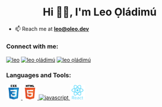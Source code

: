 
<h1 align="center">Hi 👋🏽, I'm Leo Ọládimú</h1>

- 📫 Reach me at **leo@oleo.dev**

<h3 align="left">Connect with me:</h3>
<p align="left">
<a href="https://codepen.io/leo" target="blank"><img align="center" src="https://raw.githubusercontent.com/rahuldkjain/github-profile-readme-generator/master/src/images/icons/Social/codepen.svg" alt="leo" height="30" width="40" /></a>
<a href="https://www.linkedin.com/in/leo-oladimu/" target="blank"><img align="center" src="https://raw.githubusercontent.com/rahuldkjain/github-profile-readme-generator/master/src/images/icons/Social/linked-in-alt.svg" alt="leo ọládimú" height="30" width="40" /></a>
<a href="https://codesandbox.com/leo ọládimú" target="blank"><img align="center" src="https://raw.githubusercontent.com/rahuldkjain/github-profile-readme-generator/master/src/images/icons/Social/codesandbox.svg" alt="leo ọládimú" height="30" width="40" /></a>

</p>

<h3 align="left">Languages and Tools:</h3>
<p align="left"> <a href="https://www.w3schools.com/css/" target="_blank" rel="noreferrer"> <img src="https://raw.githubusercontent.com/devicons/devicon/master/icons/css3/css3-original-wordmark.svg" alt="css3" width="40" height="40"/> </a> <a href="https://www.w3.org/html/" target="_blank" rel="noreferrer"> <img src="https://raw.githubusercontent.com/devicons/devicon/master/icons/html5/html5-original-wordmark.svg" alt="html5" width="40" height="40"/> </a> <a href="https://imgur.com/pg6LTKQ" target="_blank" rel="noreferrer"> <img src="https://i.imgur.com/pg6LTKQ.jpg" alt="javascript" width="40" height="40"/> </a> <a href="https://reactjs.org/" target="_blank" rel="noreferrer"> <img src="https://raw.githubusercontent.com/devicons/devicon/master/icons/react/react-original-wordmark.svg" alt="react" width="40" height="40"/> </a></p>


<!---
oleoDotOne/oleoDotOne is a ✨ special ✨ repository because its `README.md` (this file) appears on your GitHub profile.
You can click the Preview link to take a look at your changes.
--->
